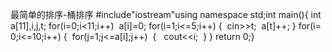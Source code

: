 最简单的排序-桶排序
#include"iostream"using namespace std;int main(){ int a[11],i,j,t; for(i=0;i<11;i++)  a[i]=0; for(i=1;i<=5;i++) {  cin>>t;  a[t]++; } for(i=0;i<=10;i++) {  for(j=1;j<=a[i];j++)  {   cout<<i;  } } return 0;}
